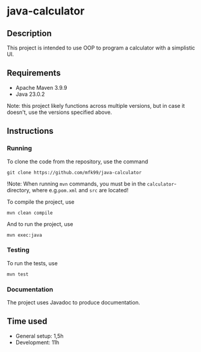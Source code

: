 # java-calculator

## Description

This project is intended to use OOP to program a calculator with a simplistic UI.

## Requirements

- Apache Maven 3.9.9
- Java 23.0.2

Note: this project likely functions across multiple versions, but in case it doesn't, use the versions specified above.

## Instructions

### Running

To clone the code from the repository, use the command

`git clone https://github.com/mfk99/java-calculator`

!Note: When running `mvn` commands, you must be in the `calculator`-directory, where e.g.`pom.xml` and `src` are located!

To compile the project, use

`mvn clean compile`

And to run the project, use

`mvn exec:java`

### Testing

To run the tests, use

`mvn test`

<!---
TODO: Create E-2-E and unit tests, add codecov
--->

### Documentation

The project uses Javadoc to produce documentation.

<!---
TODO: Create documentation and instructions
--->

## Time used

- General setup: 1,5h
- Development: 11h
